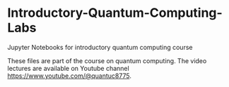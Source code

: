 # Introductory-Quantum-Computing-Labs
Jupyter Notebooks for introductory quantum computing course

These files are part of the course on quantum computing. The video lectures are available on Youtube channel https://www.youtube.com/@quantuc8775.
